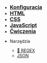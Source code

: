 - <a href="#/config/code_editors" style="font-weight: 700;font-size:17px;"> Konfiguracja </a>
- <a href="#/html/overview" style="font-weight: 700;font-size:17px;">HTML </a>
- <a href="#/css/overview" style="font-weight: 700;font-size:17px;"> CSS </a>
- <a href="#/js/overview" style="font-weight: 700;font-size:17px;"> JavaScript </a>
- <a href="#/ex/html" style="font-weight: 700;font-size:17px;"> Ćwiczenia </a>
<!-- - <a href="#/tools/regex" style="font-weight: 700;font-size:17px;"> Narzędzia </a> -->
- Narzędzia

  - [🤯&nbsp;REGEX](tools/regex.md)
  - [JSON](tools/json.md)